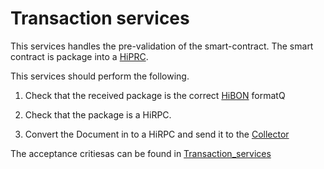 # Transaction services

This services handles the pre-validation of the smart-contract.
The smart contract is package into a [HiPRC](documents/protocols/hibon/Hash_invariant_Remote_Procedure_Call.md).

This services should perform the following.

1. Check that the received package is the correct [HiBON](documents/protocols/hibon/Hash_invariant_Binary_Object_Notation.md) formatQ

2. Check that the package is a HiRPC.

3. Convert the Document in to a HiRPC and send it to the [Collector](Collector.md)


The acceptance critiesas can be found in [Transaction_services](bdd/tagion/testbench/services/Transaction_service.md)


